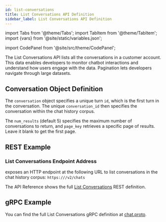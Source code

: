 ```yaml
---
id: list-conversations
title: List Conversations API Definition
sidebar_label: List Conversations API Definition
---
```


import Tabs from '@theme/Tabs';
import TabItem from '@theme/TabItem';
import {vars} from '@site/static/variables.json';

import CodePanel from '@site/src/theme/CodePanel';


The List Conversations API lists all the conversations in a customer account.
This data enables developers to monitor chatbot interactions and understand
how users engage with the data. Pagination lets developers navigate through
large datasets.

## Conversation Object Definition

The `conversation` object specifies a unique turn `id`, which is the first turn
in the conversation. The unique `conversation_id` then specifies the conversation
within the chat history corpus.

The `num_results` (default 5) specifies the maximum number of conversations to
return, and `page_key` retrieves a specific page of results. Leave it blank to
get the first page.

## REST Example

### List Conversations Endpoint Address

<Config v="names.product"/> exposes an HTTP endpoint at the following URL
to list conversations in the chat history corpus:
<code>https://<Config v="domains.rest.indexing"/>/v2/chats</code>

The API Reference shows the full [List Conversations](/docs/rest-api/list-chats) REST definition.

## gRPC Example

You can find the full List Conversations gRPC definition at [chat.proto](https://github.com/vectara/protos/blob/main/chat.proto).

